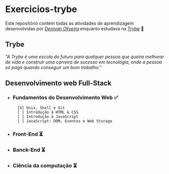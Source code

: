 # Exercicios-trybe


Este repositório contém todas as atividades de aprendizagem desenvolvidas por _[Denivan Oliveira](https://www.linkedin.com/in/denivan-oliveira-237a66249/)_ enquanto estudava na [Trybe](https://www.betrybe.com/) 🚀

## Trybe
_"A Trybe é uma escola do futuro para qualquer pessoa que queira melhorar de vida e construir uma carreira de sucesso em tecnologia, onde a pessoa só paga quando conseguir um bom trabalho."_

## Desenvolvimento web Full-Stack 

- ### Fundamentos do Desenvolvimento Web ✅
        [X] Unix, Shell e Git
        [ ] Introdução à HTML & CSS
        [ ] Introdução à JavaScript
        [ ] JavaScript: DOM, Eventos e Web Storage
- ### Front-End ⏳
- ### Banck-End ⏳
- ### Ciência da computação ⏳


